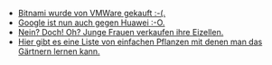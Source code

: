 * [Bitnami wurde von VMWare gekauft :-(.](https://www.pro-linux.de/news/1/27075/vmware-%C3%BCbernimmt-bitnami.html)
* [Google ist nun auch gegen Huawei :-O.](https://blog.fefe.de/?ts=a21c8340)
* [Nein? Doch! Oh? Junge Frauen verkaufen ihre Eizellen.](https://netzfrauen.org/2019/05/20/eizellspende/)
* [Hier gibt es eine Liste von einfachen Pflanzen mit denen man das Gärtnern lernen kann.](https://www.smarticular.net/pflegeleichte-gartenpflanzen-fuer-anfaenger-gemuese-kraeuter-stauden/)
